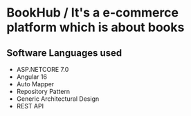 # BookHub / It's a e-commerce platform which is about books
## Software Languages used
- ASP.NETCORE 7.0
- Angular 16
- Auto Mapper
- Repository Pattern
- Generic Architectural Design
- REST API

